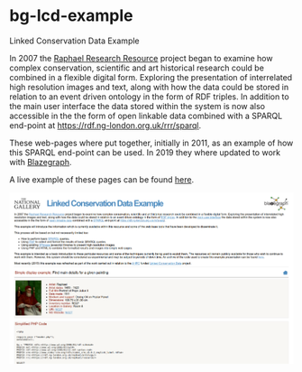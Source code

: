 # bg-lcd-example
Linked Conservation Data Example

In 2007 the [Raphael Research Resource](https://cima.ng-london.org.uk/documentation/) project began to examine how complex conservation, scientific and art historical research could be combined in a flexible digital form. Exploring the presentation of interrelated high resolution images and text, along with how the data could be stored in relation to an event driven ontology in the form of RDF triples. In addition to the main user interface the data stored within the system is now also accessible in the the form of open linkable data combined with a SPARQL end-point at https://rdf.ng-london.org.uk/rrr/sparql.

These web-pages where put together, initially in 2011, as an example of how this SPARQL end-point can be used. In 2019 they where updated to work with [Blazegraph](https://www.blazegraph.com/).

A live example of these pages can be found [here](https://rdf.ng-london.org.uk/workshops/lcd/).

![Example Screenshot](./graphics/LCD%20Blazegraph%20Example.png)
